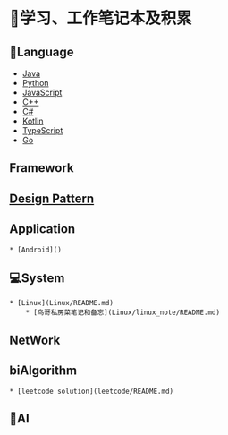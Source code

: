 # 📓学习、工作笔记本及积累

## 📲Language

* [Java](Java/README.md)
* [Python](Python/README.md)
* [JavaScript](JavaScript/README.md)
* [C++]()
* [C#]()
* [Kotlin]()
* [TypeScript]()
* [Go]()

## Framework

## [Design Pattern](DesignPattern/README.md)

## Application
    * [Android]()
    
## 💻System
    * [Linux](Linux/README.md)
        * [鸟哥私房菜笔记和备忘](Linux/linux_note/README.md)

## NetWork

## biAlgorithm
    * [leetcode solution](leetcode/README.md)

## 🤖AI